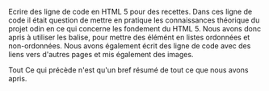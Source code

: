 Ecrire des ligne de code en HTML 5 pour des recettes. 
Dans ces ligne de code il était question de mettre en pratique les connaissances théorique du projet odin en ce qui concerne les fondement du HTML 5. 
Nous avons donc apris à utiliser les balise, pour mettre des élémént en listes ordonnées et non-ordonnées.
Nous avons également écrit des ligne de code avec des liens vers d'autres pages et mis également des images. 

Tout Ce qui précède n'est qu'un bref résumé de tout ce que nous avons apris.